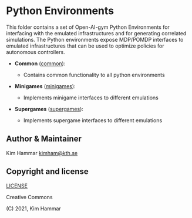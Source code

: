 # Python Environments

This folder contains a set of Open-AI-gym Python Environments for interfacing with the emulated infrastructures and for generating correlated simulations.
The Python environments expose MDP/POMDP interfaces to emulated infrastructures that can be used to optimize policies for autonomous controllers.

- **Common** ([common](./common)):
    - Contains common functionality to all python environments
    
- **Minigames** ([minigames](./minigames)):
    - Implements minigame interfaces to different emulations
    
- **Supergames** ([supergames](./supergames)):
    - Implements supergame interfaces to different emulations        

## Author & Maintainer

Kim Hammar <kimham@kth.se>

## Copyright and license

[LICENSE](LICENSE.md)

Creative Commons

(C) 2021, Kim Hammar